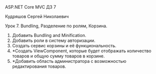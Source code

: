 ASP.NET Core MVC
ДЗ 7

Кудряшов Сергей Николаевич

Урок 7. Bundling, Разделение по ролям, Корзина.
1. Добавить Bundling and Minification.
2. Добавить роли в систему авторизации.
3. Создать сервис корзины и её функциональность.
4. *Создать ViewComponent, которые будет отображать количество товаров и общую сумму товаров в корзине.
5. *Добавить область администратора с возможностью редактирования товаров.